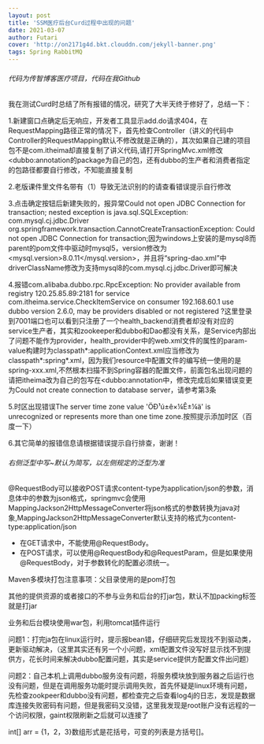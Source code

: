 ```yaml
---
layout: post
title: 'SSM医疗后台Curd过程中出现的问题'
date: 2021-03-07
author: Futari
cover: 'http://on2171g4d.bkt.clouddn.com/jekyll-banner.png'
tags: Spring RabbitMQ
---
```

###### 代码为传智博客医疗项目，代码在我Github

我在测试Curd时总结了所有报错的情况，研究了大半天终于修好了，总结一下：

1.新建窗口点确定后无响应，开发者工具显示add.do请求404，在RequestMapping路径正常的情况下，首先检查Controller（讲义的代码中Controller的RequestMapping默认不修改就是正确的），其次如果自己建的项目包不是com.itheima却直接复制了讲义代码,请打开SpringMvc.xml修改<dubbo:annotation的package为自己的包，还有dubbo的生产者和消费者指定的包路径都要自行修改，不知能直接复制

2.老版课件里文件名带有（1）导致无法识别的的请查看错误提示自行修改

3.点击确定按钮后新建失败的，报异常Could not open JDBC Connection for transaction; nested exception is java.sql.SQLException: com.mysql.cj.jdbc.Driver
org.springframework.transaction.CannotCreateTransactionException: Could not open JDBC Connection for transaction;因为windows上安装的是mysql8而parent的pom文件中驱动时mysql5，version修改为<mysql.version>8.0.11</mysql.version>，并且将“spring-dao.xml”中driverClassName修改为支持mysql8的com.mysql.cj.jdbc.Driver即可解决

4.报错com.alibaba.dubbo.rpc.RpcException: No provider available from registry 120.25.85.89:2181 for service com.itheima.service.CheckItemService on consumer 192.168.60.1 use dubbo version 2.6.0, may be providers disabled or not registered ?这里登录到7001端口也可以看到只注册了一个health_backend消费者却没有对应的service生产者，其实和zookeeper和dubbo和Dao都没有关系，是Service内部出了问题不能作为provider，health_provider中的web.xml文件的<context-param>属性的param-value构建时为classpath*:applicationContext.xml应当修改为classpath*:spring*.xml，因为我们resource中配置文件的编写统一使用的是spring-xxx.xml,不然根本扫描不到Spring容器的配置文件，前面包名出现问题的请把itheima改为自己的包写在<dubbo:annotation中，修改完成后如果错误变更为Could not create connection to database server，请参考第3条

5.时区出现错误The server time zone value 'ÖÐ¹ú±ê×¼Ê±¼ä' is unrecognized or represents more than one time zone.按照提示添加时区（百度一下）

6.其它简单的报错信息请根据错误提示自行排查，谢谢！

###### 右侧泛型中写~默认为简写，以左侧规定的泛型为准



@RequestBody可以接收POST请求content-type为application/json的参数，消息体中的参数为json格式，springmvc会使用MappingJackson2HttpMessageConverter将json格式的参数转换为java对象,MappingJackson2HttpMessageConverter默认支持的格式为content-type:application/json


- 在GET请求中，不能使用@RequestBody。
- 在POST请求，可以使用@RequestBody和@RequestParam，但是如果使用@RequestBody，对于参数转化的配置必须统一。







Maven多模块打包注意事项：父目录使用的是pom打包

其他的提供资源的或者接口的不参与业务和后台的打jar包，默认不加packing标签就是打jar

业务和后台模块使用war包，利用tomcat插件运行



问题1：打完ja包在linux运行时，提示报bean错，仔细研究后发现找不到驱动类，更新驱动解决，（这里其实还有另一个小问题，xml配置文件没写好显示找不到提供方，花长时间来解决dubbo配置问题，其实是service提供方配置文件出问题）

问题2：自己本机上调用dubbo服务没有问题，将服务模块放到服务器之后运行也没有问题，但是在调用服务功能时提示调用失败，首先怀疑是linux环境有问题，先检查zookpeer和dubbo没有问题，都检查完之后查看log4j的日志，发现是数据库连接失败密码有问题，但是我密码又没错，这里我发现是root账户没有远程的一个访问权限，gaint权限刷新之后就可以连接了

int[] arr = {1，2，3}数组形式是花括号，可变的列表是方括号[]。